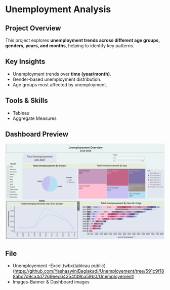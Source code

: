 # Unemployment Analysis

## Project Overview
This project explores **unemployment trends across different age groups, genders, years, and months**, helping to identify key patterns.

## Key Insights
- Unemployment trends over **time (year/month)**.
- Gender-based unemployment distribution.
- Age groups most affected by unemployment.

## Tools & Skills
- Tableau 
- Aggregate Measures

## Dashboard Preview
![dashboard](https://github.com/YashaswiniBaglakadi/Unemployement/blob/75d5c92afb74a295142158f27b78736b69abb93b/Dashboard/Dashboard.png)

## File
- Unemployement -Excel,twbx(tableau public)
(https://github.com/YashaswiniBaglakadi/Unemployement/tree/591c9f188abd7d9ca4d7269eec64354f49ba59b0/Unemployement)
- Images-Banner & Dashboard images
